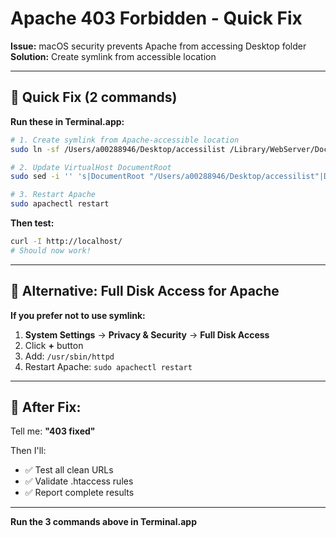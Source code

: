 # Apache 403 Forbidden - Quick Fix

**Issue:** macOS security prevents Apache from accessing Desktop folder
**Solution:** Create symlink from accessible location

---

## 🔧 **Quick Fix (2 commands)**

**Run these in Terminal.app:**

```bash
# 1. Create symlink from Apache-accessible location
sudo ln -sf /Users/a00288946/Desktop/accessilist /Library/WebServer/Documents/accessilist

# 2. Update VirtualHost DocumentRoot
sudo sed -i '' 's|DocumentRoot "/Users/a00288946/Desktop/accessilist"|DocumentRoot "/Library/WebServer/Documents/accessilist"|' /etc/apache2/other/accessilist.conf

# 3. Restart Apache
sudo apachectl restart
```

**Then test:**
```bash
curl -I http://localhost/
# Should now work!
```

---

## 🎯 **Alternative: Full Disk Access for Apache**

**If you prefer not to use symlink:**

1. **System Settings** → **Privacy & Security** → **Full Disk Access**
2. Click **+** button
3. Add: `/usr/sbin/httpd`
4. Restart Apache: `sudo apachectl restart`

---

## 🚀 **After Fix:**

Tell me: **"403 fixed"**

Then I'll:
- ✅ Test all clean URLs
- ✅ Validate .htaccess rules
- ✅ Report complete results

---

**Run the 3 commands above in Terminal.app**

